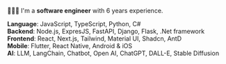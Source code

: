 👋👋👋 I'm a **software engineer** with 6 years experience.  

**Language**: JavaScript, TypeScript, Python, C#  
**Backend**: Node.js, ExpresJS, FastAPI, Django, Flask, .Net framework  
**Frontend**: React, Next.js, Tailwind, Material UI, Shadcn, AntD  
**Mobile**: Flutter, React Native, Android & iOS  
**AI**: LLM, LangChain, Chatbot, Open AI, ChatGPT, DALL-E, Stable Diffusion  
